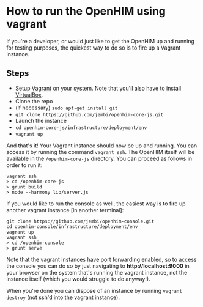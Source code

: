 How to run the OpenHIM using vagrant
====================================

If you're a developer, or would just like to get the OpenHIM up and running for testing purposes, the quickest way to do so is to fire up a Vagrant instance.

Steps
-----
* Setup [Vagrant](https://www.vagrantup.com/) on your system. Note that you'll also have to install [VirtualBox](https://www.virtualbox.org/).
* Clone the repo
 * (if necessary) `sudo apt-get install git`
 * `git clone https://github.com/jembi/openhim-core-js.git`
* Launch the instance
 * `cd openhim-core-js/infrastructure/deployment/env`
 * `vagrant up`

And that's it! Your Vagrant instance should now be up and running. You can access it by running the command `vagrant ssh`. The OpenHIM itself will be available in the `/openhim-core-js` directory. You can proceed as follows in order to run it:
```
vagrant ssh
> cd /openhim-core-js
> grunt build
> node --harmony lib/server.js
```

If you would like to run the console as well, the easiest way is to fire up another vagrant instance [in another terminal]:
```
git clone https://github.com/jembi/openhim-console.git
cd openhim-console/infrastructure/deployment/env
vagrant up
vagrant ssh
> cd /openhim-console
> grunt serve
```

Note that the vagrant instances have port forwarding enabled, so to access the console you can do so by just navigating to **http://localhost:9000** in your browser on the system that's running the vagrant instance, not the instance itself (which you would struggle to do anyway!).

When you're done you can dispose of an instance by running `vagrant destroy` (not ssh'd into the vagrant instance).